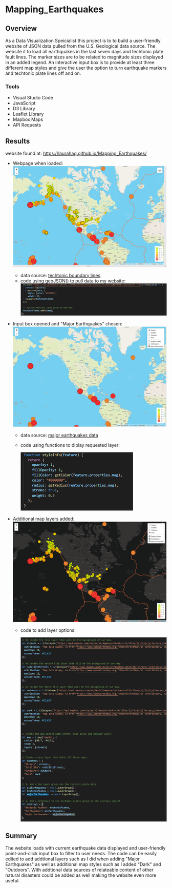 # Mapping_Earthquakes

## Overview
As a Data Visualization Speicialist this project is to to build a user-friendly website of JSON data pulled from the U.S. Geological data source. The website it to load all earthquakes in the last seven days and techtonic plate fault lines. The marker sizes are to be related to magnitude sizes displayed in an added legend. An interactive input box is to provide at least three different map styles and give the user the option to turn earthquake markers and techtonic plate lines off and on.

### Tools
- Visual Studio Code
- JavaScript
- D3 Library
- Leaflet Library
- Mapbox Maps
- API Requests

## Results
website found at:
https://laurahaq.github.io/Mapping_Earthquakes/

- Webpage when loaded:
![loaded](https://github.com/LauraHaq/Mapping_Earthquakes/blob/main/static/images/initial_webpage.png)

  - data source:
[techtonic boundary lines](https://github.com/fraxen/tectonicplates/blob/master/GeoJSON/PB2002_boundaries.json)
  - code using geoJSON() to pull data to my website:
![VS](https://github.com/LauraHaq/Mapping_Earthquakes/blob/main/static/images/getJSONplates.png)

- Input box opened and "Major Earthquakes" chosen:
![majorEarthquakes](https://github.com/LauraHaq/Mapping_Earthquakes/blob/main/static/images/major_earthquakes.png)

  - data source:
[major earthquakes data](https://earthquake.usgs.gov/earthquakes/feed/v1.0/summary/4.5_week.geojson)
  - code using functions to diplay requested layer:
 
    ![vs2](https://github.com/LauraHaq/Mapping_Earthquakes/blob/main/static/images/getfunctions.png)

- Additional map layers added:
![darkoption](https://github.com/LauraHaq/Mapping_Earthquakes/blob/main/static/images/dark_layer.png)
  
  - code to add layer options:
  
    ![layers](https://github.com/LauraHaq/Mapping_Earthquakes/blob/main/static/images/layers.png)
 

## Summary
The website loads with current earthquake data displayed and user-friendly point-and-click input box to filter to user needs. The code can be easily edited to add addtional layers such as I did when adding "Major Earthquakes" as well as additional map styles such as I added "Dark" and "Outdoors". With addtional data sources of relateable content of other natural disasters could be added as well making the website even more useful.
